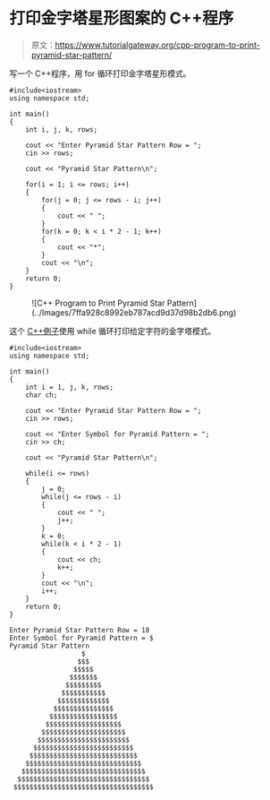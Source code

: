 # 打印金字塔星形图案的 C++程序

> 原文：<https://www.tutorialgateway.org/cpp-program-to-print-pyramid-star-pattern/>

写一个 C++程序，用 for 循环打印金字塔星形模式。

```
#include<iostream>
using namespace std;

int main()
{
	int i, j, k, rows;

    cout << "Enter Pyramid Star Pattern Row = ";
    cin >> rows;

    cout << "Pyramid Star Pattern\n"; 

    for(i = 1; i <= rows; i++)
    {
    	for(j = 0; j <= rows - i; j++)
		{
            cout << " ";
        }
        for(k = 0; k < i * 2 - 1; k++)
        {
            cout << "*";
        }
        cout << "\n";
    }		
 	return 0;
}
```

<figure class="wp-block-image size-large">![C++ Program to Print Pyramid Star Pattern](../Images/7ffa928c8992eb787acd9d37d98b2db6.png)</figure>

这个 [C++例子](https://www.tutorialgateway.org/cpp-programs/)使用 while 循环打印给定字符的金字塔模式。

```
#include<iostream>
using namespace std;

int main()
{
	int i = 1, j, k, rows;
    char ch;

    cout << "Enter Pyramid Star Pattern Row = ";
    cin >> rows;

    cout << "Enter Symbol for Pyramid Pattern = ";
    cin >> ch;

    cout << "Pyramid Star Pattern\n"; 

    while(i <= rows)
    {
        j = 0; 
    	while(j <= rows - i)
		{
            cout << " ";
            j++;
        }
        k = 0; 
        while(k < i * 2 - 1)
        {
            cout << ch;
            k++;
        }
        cout << "\n";
        i++;
    }		
 	return 0;
}
```

```
Enter Pyramid Star Pattern Row = 18
Enter Symbol for Pyramid Pattern = $
Pyramid Star Pattern
                  $
                 $$$
                $$$$$
               $$$$$$$
              $$$$$$$$$
             $$$$$$$$$$$
            $$$$$$$$$$$$$
           $$$$$$$$$$$$$$$
          $$$$$$$$$$$$$$$$$
         $$$$$$$$$$$$$$$$$$$
        $$$$$$$$$$$$$$$$$$$$$
       $$$$$$$$$$$$$$$$$$$$$$$
      $$$$$$$$$$$$$$$$$$$$$$$$$
     $$$$$$$$$$$$$$$$$$$$$$$$$$$
    $$$$$$$$$$$$$$$$$$$$$$$$$$$$$
   $$$$$$$$$$$$$$$$$$$$$$$$$$$$$$$
  $$$$$$$$$$$$$$$$$$$$$$$$$$$$$$$$$
 $$$$$$$$$$$$$$$$$$$$$$$$$$$$$$$$$$$
```